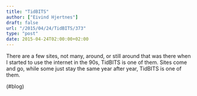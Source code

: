 ```yaml
---
title: "TidBITS"
author: ["Eivind Hjertnes"]
draft: false
url: "/2015/04/24/TidBITS/373"
type: "post"
date: 2015-04-24T02:00:00+02:00
---
```


There are a few sites, not many, around, or still around that was there
when I started to use the internet in the 90s, TidBITS is one of them.
Sites come and go, while some just stay the same year after year,
TidBITS is one of them.

(#blog)
